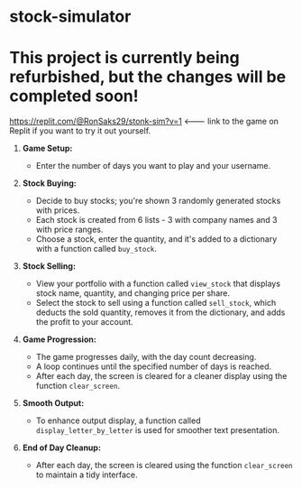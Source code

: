 # stock-simulator

# This project is currently being refurbished, but the changes will be completed soon!
https://replit.com/@RonSaks29/stonk-sim?v=1 <--- link to the game on Replit if you want to try it out yourself.

1. **Game Setup:**
   - Enter the number of days you want to play and your username.

2. **Stock Buying:**
   - Decide to buy stocks; you're shown 3 randomly generated stocks with prices.
   - Each stock is created from 6 lists - 3 with company names and 3 with price ranges.
   - Choose a stock, enter the quantity, and it's added to a dictionary with a function called `buy_stock`.

3. **Stock Selling:**
   - View your portfolio with a function called `view_stock` that displays stock name, quantity, and changing price per share.
   - Select the stock to sell using a function called `sell_stock`, which deducts the sold quantity, removes it from the dictionary, and adds the profit to your account.

4. **Game Progression:**
   - The game progresses daily, with the day count decreasing.
   - A loop continues until the specified number of days is reached.
   - After each day, the screen is cleared for a cleaner display using the function `clear_screen`.

5. **Smooth Output:**
   - To enhance output display, a function called `display_letter_by_letter` is used for smoother text presentation.

6. **End of Day Cleanup:**
   - After each day, the screen is cleared using the function `clear_screen` to maintain a tidy interface.
